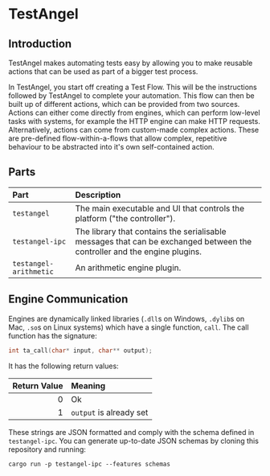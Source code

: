 # TestAngel

## Introduction

TestAngel makes automating tests easy by allowing you to make reusable actions that can be used as part of a bigger test process.

In TestAngel, you start off creating a Test Flow. This will be the instructions followed by TestAngel to complete your automation. This flow can then be built up of different actions, which can be provided from two sources. Actions can either come directly from engines, which can perform low-level tasks with systems, for example the HTTP engine can make HTTP requests. Alternatively, actions can come from custom-made complex actions. These are pre-defined flow-within-a-flows that allow complex, repetitive behaviour to be abstracted into it's own self-contained action.

## Parts

| Part | Description |
|:-----|:------------|
|`testangel`|The main executable and UI that controls the platform ("the controller").|
|`testangel-ipc`|The library that contains the serialisable messages that can be exchanged between the controller and the engine plugins.|
|`testangel-arithmetic`|An arithmetic engine plugin.|

## Engine Communication

Engines are dynamically linked libraries (`.dll`s on Windows, `.dylib`s on Mac, `.so`s on Linux systems) which have a single function, `call`.
The call function has the signature:
```c
int ta_call(char* input, char** output);
```

It has the following return values:

Return Value | Meaning
------------:|:-------
0            | Ok
1            | `output` is already set

These strings are JSON formatted and comply with the schema defined in `testangel-ipc`.
You can generate up-to-date JSON schemas by cloning this repository and running:
```
cargo run -p testangel-ipc --features schemas
```
